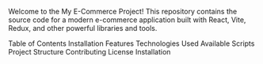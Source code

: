 Welcome to the My E-Commerce Project! This repository contains the source code for a modern e-commerce application built with React, Vite, Redux, and other powerful libraries and tools.

Table of Contents
Installation
Features
Technologies Used
Available Scripts
Project Structure
Contributing
License
Installation
